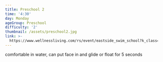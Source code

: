 ```yaml
---
title: Preschool 2
time: '4:30'
day: Monday
ageGroup: Preschool
difficulty: '2'
thumbnail: /assets/preschool2.jpg
link: >-
  https://www.wellnessliving.com/rs/event/eastside_swim_school?k_class=93131&k_class_tab=10914
---
```

comfortable in water, can put face in and glide or float  for 5 seconds
